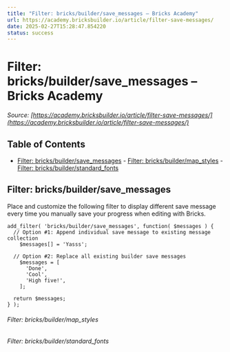 ```yaml
---
title: "Filter: bricks/builder/save_messages – Bricks Academy"
url: https://academy.bricksbuilder.io/article/filter-save-messages/
date: 2025-02-27T15:28:47.854220
status: success
---
```


# Filter: bricks/builder/save_messages – Bricks Academy

*Source: [https://academy.bricksbuilder.io/article/filter-save-messages/](https://academy.bricksbuilder.io/article/filter-save-messages/)*

## Table of Contents

- [Filter: bricks/builder/save_messages](#filter-bricksbuildersavemessages)
        - [Filter: bricks/builder/map_styles](#filter-bricksbuildermapstyles)
        - [Filter: bricks/builder/standard_fonts](#filter-bricksbuilderstandardfonts)

## Filter: bricks/builder/save_messages

Place and customize the following filter to display different save message every time you manually save your progress when editing with Bricks.

```
add_filter( 'bricks/builder/save_messages', function( $messages ) {
  // Option #1: Append individual save message to existing message collection
    $messages[] = 'Yasss';

  // Option #2: Replace all existing builder save messages
    $messages = [
      'Done',
      'Cool',
      'High five!',
    ];

  return $messages;
} );
```

###### Filter: bricks/builder/map_styles

###### Filter: bricks/builder/standard_fonts

